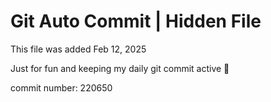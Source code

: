 # Git Auto Commit | Hidden File

This file was added Feb 12, 2025

Just for fun and keeping my daily git commit active 🤪

commit number: 220650
